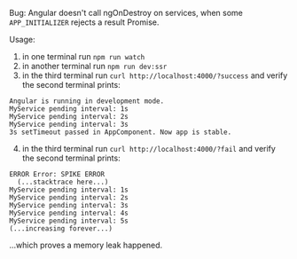 Bug: Angular doesn't call ngOnDestroy on services, when some `APP_INITIALIZER` rejects a result Promise.

Usage:

1. in one terminal run `npm run watch`
2. in another terminal run `npm run dev:ssr`
3. in the third terminal run `curl http://localhost:4000/?success` and verify the second terminal prints:

```
Angular is running in development mode.
MyService pending interval: 1s
MyService pending interval: 2s
MyService pending interval: 3s
3s setTimeout passed in AppComponent. Now app is stable.
```

4. in the third terminal run `curl http://localhost:4000/?fail` and verify the second terminal prints:

```
ERROR Error: SPIKE ERROR
  (...stacktrace here...)
MyService pending interval: 1s
MyService pending interval: 2s
MyService pending interval: 3s
MyService pending interval: 4s
MyService pending interval: 5s
(...increasing forever...)
```

...which proves a memory leak happened.
